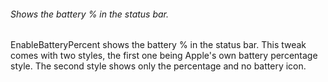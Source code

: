 ###### _Shows the battery % in the status bar._

EnableBatteryPercent shows the battery % in the status bar. This tweak comes with two styles, the first one being Apple's own battery percentage style. The second style shows only the percentage and no battery icon.
